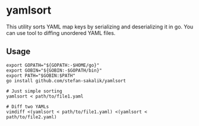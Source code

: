 # yamlsort

This utility sorts YAML map keys by serializing and deserializing it in go. You can use tool to diffing unordered YAML files.

## Usage

```
export GOPATH="${GOPATH:-$HOME/go}"
export GOBIN="${GOBIN:-$GOPATH/bin}"
export PATH="$GOBIN:$PATH"
go install github.com/stefan-sakalik/yamlsort

# Just simple sorting
yamlsort < path/to/file1.yaml

# Diff two YAMLs
vimdiff <(yamlsort < path/to/file1.yaml) <(yamlsort < path/to/file2.yaml)
```
